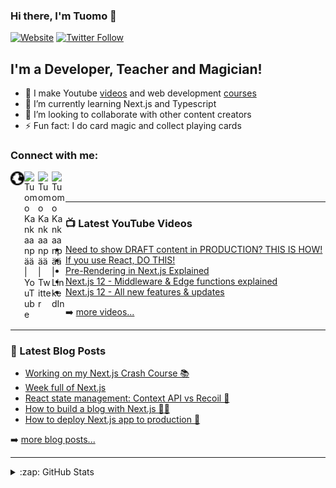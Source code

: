 ### Hi there, I'm Tuomo 👋

[![Website](https://img.shields.io/website?label=tuomokankaanpaa.com&style=for-the-badge&url=https%3A%2F%2Ftuomokankaanpaa.com)](https://tuomokankaanpaa.com)
[![Twitter Follow](https://img.shields.io/twitter/follow/tumee?color=1DA1F2&logo=twitter&style=for-the-badge)](https://twitter.com/intent/follow?original_referer=https%3A%2F%2Fgithub.com%2Ftumetus&screen_name=tumee)

## I'm a Developer, Teacher and Magician!

- 🔭 I make Youtube [videos][youtube] and web development [courses][courses]
- 🌱 I’m currently learning Next.js and Typescript
- 👯 I’m looking to collaborate with other content creators
- ⚡ Fun fact: I do card magic and collect playing cards
### Connect with me:

[<img align="left" alt="tuomokankaanpaa.com" width="22px" src="https://raw.githubusercontent.com/iconic/open-iconic/master/svg/globe.svg" />][website]
[<img align="left" alt="Tuomo Kankaanpää | YouTube" width="22px" src="https://cdn.jsdelivr.net/npm/simple-icons@v3/icons/youtube.svg" />][youtube]
[<img align="left" alt="Tuomo Kankaanpää | Twitter" width="22px" src="https://cdn.jsdelivr.net/npm/simple-icons@v3/icons/twitter.svg" />][twitter]
[<img align="left" alt="Tuomo Kankaanpää | LinkedIn" width="22px" src="https://cdn.jsdelivr.net/npm/simple-icons@v3/icons/linkedin.svg" />][linkedin]

<br />
<br />

---

### 📺 Latest YouTube Videos

<!-- YOUTUBE:START -->
- [Need to show DRAFT content in PRODUCTION? THIS IS HOW!](https://www.youtube.com/watch?v=bQRhCTlXJQw)
- [If you use React, DO THIS!](https://www.youtube.com/watch?v=LyrZEho45yw)
- [Pre-Rendering in Next.js Explained](https://www.youtube.com/watch?v=JW2c-y-MdiA)
- [Next.js 12 - Middleware &amp; Edge functions explained](https://www.youtube.com/watch?v=NlBSheYPKkg)
- [Next.js 12 - All new features &amp; updates](https://www.youtube.com/watch?v=S9jrLAyVvx4)
<!-- YOUTUBE:END -->

➡️ [more videos...][youtube]

---

### 📕 Latest Blog Posts

<!-- BLOG-POST-LIST:START -->
- [Working on my Next.js Crash Course 📚](https://dev.to/tumee/working-on-my-nextjs-crash-course-4nch)
- [Week full of Next.js](https://dev.to/tumee/week-full-of-nextjs-37di)
- [React state management: Context API vs Recoil 🎯](https://dev.to/tumee/react-state-management-context-api-vs-recoil-30mb)
- [How to build a blog with Next.js 👨‍💻](https://dev.to/tumee/how-to-build-a-blog-with-nextjs-10e8)
- [How to deploy Next.js app to production 🚢](https://dev.to/tumee/how-to-deploy-nextjs-app-to-production-dei)
<!-- BLOG-POST-LIST:END -->

➡️ [more blog posts...][blog]

---

<details>
  <summary>:zap: GitHub Stats</summary>

  <img align="left" alt="Tuomo's GitHub Stats" src="https://github-readme-stats.vercel.app/api?username=tumetus&theme=algolia&show_icons=true&hide_border=true" />

</details>

[website]: https://tuomokankaanpaa.com
[blog]: https://tuomokankaanpaa.com/blog
[courses]: http://tuomokankaanpaa.com/courses
[twitter]: https://twitter.com/tumee
[youtube]: https://www.youtube.com/channel/UC34UXFLKqdW3cpk5CBu2Siw
[linkedin]: https://linkedin.com/in/tuomo-kankaanpää-2a0a9753
